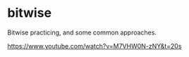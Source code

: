 # bitwise
Bitwise practicing, and some common approaches.

https://www.youtube.com/watch?v=M7VHW0N-zNY&t=20s
